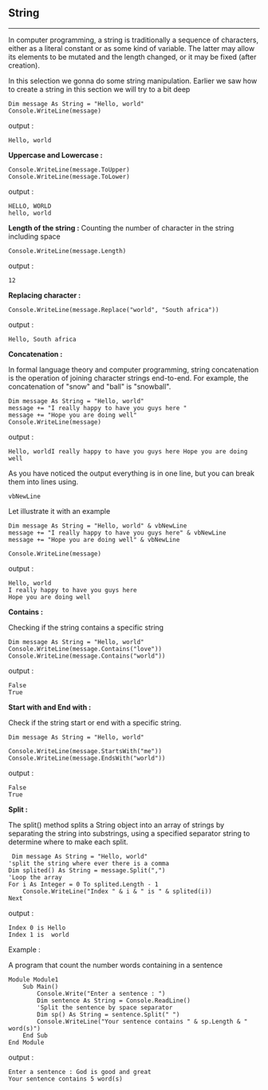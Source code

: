 ## String
---
In computer programming, a string is traditionally a sequence of characters, either as a literal constant or as some kind of variable. The latter may allow its elements to be mutated and the length changed, or it may be fixed (after creation).

In this selection we gonna do some string manipulation.
Earlier we saw how to create a string in this section we will try to a bit deep
```vbnet
Dim message As String = "Hello, world"
Console.WriteLine(message)
```
output :
```
Hello, world
```
__**Uppercase and Lowercase :**__
```vbnet
Console.WriteLine(message.ToUpper)
Console.WriteLine(message.ToLower)
```
output :
```
HELLO, WORLD
hello, world
```
__**Length of the string :**__
Counting the number of character in the string including space
```vbnet
Console.WriteLine(message.Length)
```
output :
```
12
```
__**Replacing character :**__
```vbnet
Console.WriteLine(message.Replace("world", "South africa"))
```
output :
```
Hello, South africa
```
__**Concatenation :**__

In formal language theory and computer programming, string concatenation is the operation of joining character strings end-to-end. For example, the concatenation of "snow" and "ball" is "snowball".

```vbnet
Dim message As String = "Hello, world"
message += "I really happy to have you guys here "
message += "Hope you are doing well"
Console.WriteLine(message)
```
output :
```
Hello, worldI really happy to have you guys here Hope you are doing well
```
As you have noticed the output everything is in one line, but you can break them into lines using.
```
vbNewLine
```
Let illustrate it with an example
```vbnet
Dim message As String = "Hello, world" & vbNewLine
message += "I really happy to have you guys here" & vbNewLine
message += "Hope you are doing well" & vbNewLine

Console.WriteLine(message)
```
output :
```
Hello, world
I really happy to have you guys here
Hope you are doing well
```
__**Contains :**__

Checking if the string contains a specific string
```vbnet
Dim message As String = "Hello, world"
Console.WriteLine(message.Contains("love"))
Console.WriteLine(message.Contains("world"))
```
output :
```
False 
True
```
__**Start with and End with :**__

Check if the string start or end with a specific string.
```vbnet
Dim message As String = "Hello, world"

Console.WriteLine(message.StartsWith("me"))
Console.WriteLine(message.EndsWith("world"))
```
output :
```
False
True
```
__**Split :**__

The split() method splits a String object into an array of strings by separating the string into substrings, using a specified separator string to determine where to make each split.
```vbnet
 Dim message As String = "Hello, world"
'split the string where ever there is a comma 
Dim splited() As String = message.Split(",")
'Loop the array
For i As Integer = 0 To splited.Length - 1
    Console.WriteLine("Index " & i & " is " & splited(i))
Next
```
output :
```
Index 0 is Hello
Index 1 is  world
```
Example :

A program that count the number words containing in a sentence
```vbnet
Module Module1
    Sub Main()
        Console.Write("Enter a sentence : ")
        Dim sentence As String = Console.ReadLine()
        'Split the sentence by space separator
        Dim sp() As String = sentence.Split(" ")
        Console.WriteLine("Your sentence contains " & sp.Length & " word(s)")
    End Sub
End Module
```
output :
```
Enter a sentence : God is good and great
Your sentence contains 5 word(s)
```